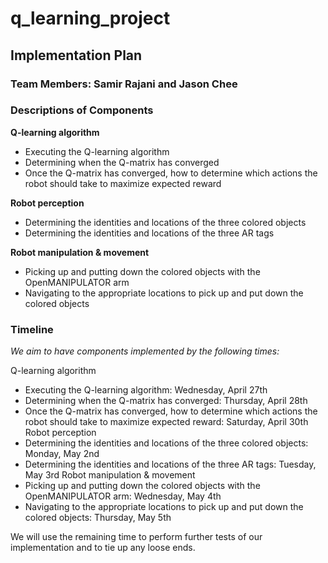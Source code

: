 # q_learning_project

## Implementation Plan

### Team Members: Samir Rajani and Jason Chee

### Descriptions of Components

**Q-learning algorithm**
- Executing the Q-learning algorithm
- Determining when the Q-matrix has converged
- Once the Q-matrix has converged, how to determine which actions the robot should take to maximize expected reward

**Robot perception**
- Determining the identities and locations of the three colored objects
- Determining the identities and locations of the three AR tags

**Robot manipulation & movement**
- Picking up and putting down the colored objects with the OpenMANIPULATOR arm
- Navigating to the appropriate locations to pick up and put down the colored objects

### Timeline
_We aim to have components implemented by the following times:_

Q-learning algorithm
- Executing the Q-learning algorithm: Wednesday, April 27th
- Determining when the Q-matrix has converged: Thursday, April 28th
- Once the Q-matrix has converged, how to determine which actions the robot should take to maximize expected reward: Saturday, April 30th
Robot perception
- Determining the identities and locations of the three colored objects: Monday, May 2nd
- Determining the identities and locations of the three AR tags: Tuesday, May 3rd
Robot manipulation & movement
- Picking up and putting down the colored objects with the OpenMANIPULATOR arm: Wednesday, May 4th
- Navigating to the appropriate locations to pick up and put down the colored objects: Thursday, May 5th

We will use the remaining time to perform further tests of our implementation and to tie up any loose ends.
